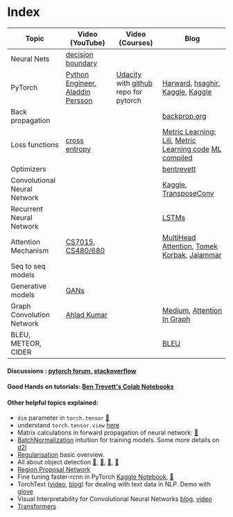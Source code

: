 # Index <a name='index'></a>

| Topic | Video (YouTube) | Video (Courses) | Blog |
|-------|-----------------|-----------------|------|
| Neural Nets | [decision boundary](https://www.youtube.com/playlist?list=PLyPKqVSnetmEOp_g_hfabuRAs9ET-shl_) | | |
| PyTorch | [Python Engineer](https://www.youtube.com/watch?v=EMXfZB8FVUA&list=PLqnslRFeH2UrcDBWF5mfPGpqQDSta6VK4), [Aladdin Persson](https://www.youtube.com/watch?v=2S1dgHpqCdk&list=PLhhyoLH6IjfxeoooqP9rhU3HJIAVAJ3Vz) | [Udacity](https://www.udacity.com/course/deep-learning-nanodegree--nd101) with [github](https://github.com/udacity/deep-learning-v2-pytorch) repo for pytorch | [Harward](http://nlp.seas.harvard.edu/code/), [hsaghir](https://hsaghir.github.io/data_science/pytorch_starter/), [Kaggle](https://www.kaggle.com/kanncaa1/pytorch-tutorial-for-deep-learning-lovers), [Kaggle](https://www.kaggle.com/kanncaa1/deep-learning-tutorial-for-beginners) |
| Back propagation | | | [backprop.org](https://www.backprop.org/) |
| Loss functions | [cross entropy](https://www.youtube.com/watch?v=sbvv-uQmwVY) | | [Metric Learning: Lili](https://lilianweng.github.io/lil-log/2021/05/31/contrastive-representation-learning.html), [Metric Learning code](https://kevinmusgrave.github.io/pytorch-metric-learning/miners/)  [ML compiled](https://ml-compiled.readthedocs.io/en/latest/loss_functions.html) |
| Optimizers | | | [bentrevett](https://nbviewer.org/github/bentrevett/a-tour-of-pytorch-optimizers/blob/main/a-tour-of-pytorch-optimizers.ipynb) |
| Convolutional Neural Network | | | [Kaggle](https://www.kaggle.com/andradaolteanu/convolutional-neural-nets-cnns-explained), [TransposeConv](https://arxiv.org/pdf/1603.07285.pdf) |
| Recurrent Neural Network | | | [LSTMs](https://colah.github.io/posts/2015-08-Understanding-LSTMs/) |
|Attention Mechanism | [CS7015](https://youtu.be/yInilk6x-OY), [CS480/680](https://youtu.be/OyFJWRnt_AY) | | [MultiHead Attention](https://towardsdatascience.com/transformers-explained-visually-part-3-multi-head-attention-deep-dive-1c1ff1024853), [Tomek Korbak](https://tomekkorbak.com/2020/06/26/implementing-attention-in-pytorch/), [Jalammar](http://jalammar.github.io/illustrated-transformer/) |
| Seq to seq models | | | |
| Generative models | [GANs](https://www.youtube.com/playlist?list=PLhhyoLH6IjfwIp8bZnzX8QR30TRcHO8Va) | | |
| Graph Convolution Network | [Ahlad Kumar](https://youtube.com/playlist?list=PLdxQ7SoCLQANc6Q5HrKjALjjLD42IPRi-) | | [Medium](https://towardsdatascience.com/understanding-graph-convolutional-networks-for-node-classification-a2bfdb7aba7b), [Attention In Graph](https://towardsdatascience.com/graph-attention-networks-under-the-hood-3bd70dc7a87) |
| BLEU, METEOR, CIDER | | | [BLEU](https://towardsdatascience.com/bleu-bilingual-evaluation-understudy-2b4eab9bcfd1) |

#### Discussions : [pytorch forum](https://discuss.pytorch.org/), [stackoverflow](https://stackoverflow.com/)

#### Good Hands on tutorials: [Ben Trevett's Colab Notebooks](https://github.com/bentrevett)

#### Other helpful topics explained:
- `dim` parameter in `torch.tensor` [:notebook:](https://towardsdatascience.com/understanding-dimensions-in-pytorch-6edf9972d3be)
- understand `torch.tensor.view` [here](https://stackoverflow.com/a/65970435)
- Matrix calculations in forward propagation of neural network: [:notebook:](https://medium.com/analytics-vidhya/mathematics-and-vectorization-behind-neural-network-b6d491fa617d)
- [BatchNormalization](https://www.youtube.com/watch?v=DtEq44FTPM4) intuition for training models. Some more details on [d2l](https://d2l.ai/chapter_convolutional-modern/batch-norm.html)
- [Regularisation](https://youtu.be/iuJgyiS7BKM) basic overview.
- All about object detection [:movie_camera:](https://www.youtube.com/playlist?list=PLog3nOPCjKBneGyffEktlXXMfv1OtKmCs), [:movie_camera:](https://www.youtube.com/playlist?list=PL1GQaVhO4f_jLxOokW7CS5kY_J1t1T17S), [:notebook:](https://d2l.ai/chapter_computer-vision/rcnn.html), [:notebook:](https://tryolabs.com/blog/2018/01/18/faster-r-cnn-down-the-rabbit-hole-of-modern-object-detection/)
- [Region Proposal Network](https://medium.com/@nabil.madali/demystifying-region-proposal-network-rpn-faa5a8fb8fce)
- Fine tuning faster-rcnn in PyTorch [Kaggle Notebook](https://www.kaggle.com/yerramvarun/fine-tuning-faster-rcnn-using-pytorch), [:pencil:](https://akashprakas.github.io/My-blog/jupyter/2020/12/19/Hacking_fasterRcnn.html#Using-not-all-layers-from-FPN)
- TorchText ([video](https://www.youtube.com/watch?v=KRgq4VnCr7I), [blog](https://www.analyticsvidhya.com/blog/2020/01/first-text-classification-in-pytorch/)) for dealing with text data in NLP. Demo with [glove](https://www.cs.toronto.edu/~lczhang/360/lec/w06/w2v.html)
- Visual Interpretability for Convolutional Neural Networks [blog](https://towardsdatascience.com/visual-interpretability-for-convolutional-neural-networks-2453856210ce), [video](https://www.youtube.com/watch?v=rRWxRSEr8iE)
- [Transformers](https://mlwhiz.com/blog/2020/09/20/transformers/)
